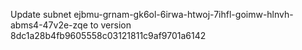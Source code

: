 Update subnet ejbmu-grnam-gk6ol-6irwa-htwoj-7ihfl-goimw-hlnvh-abms4-47v2e-zqe to version 8dc1a28b4fb9605558c03121811c9af9701a6142
